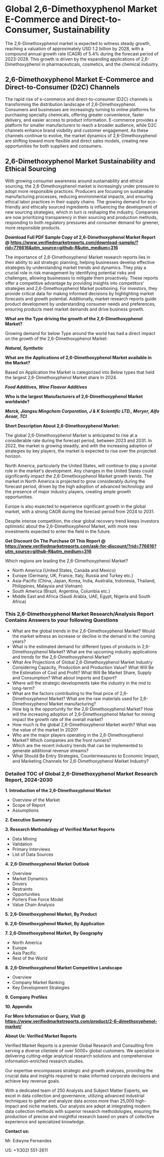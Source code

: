 <h1>Global 2,6-Dimethoxyphenol Market E-Commerce and Direct-to-Consumer, Sustainability</h1><p class=""><p>The 2,6-Dimethoxyphenol market is expected to witness steady growth, reaching a valuation of approximately USD 1.2 billion by 2028, with a compound annual growth rate (CAGR) of 5.4% during the forecast period of 2023-2028. This growth is driven by the expanding applications of 2,6-Dimethoxyphenol in pharmaceuticals, cosmetics, and the chemical industry.</p><h2>2,6-Dimethoxyphenol Market E-Commerce and Direct-to-Consumer (D2C) Channels</h2><p>The rapid rise of e-commerce and direct-to-consumer (D2C) channels is transforming the distribution landscape of 2,6-Dimethoxyphenol. Consumers and businesses are increasingly turning to online platforms for purchasing specialty chemicals, offering greater convenience, faster delivery, and easier access to product information. E-commerce provides a platform for smaller manufacturers to reach a broader audience, while D2C channels enhance brand visibility and customer engagement. As these channels continue to evolve, the market dynamics of 2,6-Dimethoxyphenol are shifting toward more flexible and direct sales models, creating new opportunities for both suppliers and consumers.</p><h2>2,6-Dimethoxyphenol Market Sustainability and Ethical Sourcing</h2><p>With growing consumer awareness around sustainability and ethical sourcing, the 2,6-Dimethoxyphenol market is increasingly under pressure to adopt more responsible practices. Producers are focusing on sustainable manufacturing processes, reducing environmental impacts, and ensuring ethical labor practices in their supply chains. The growing demand for eco-friendly and ethically sourced ingredients is influencing the development of new sourcing strategies, which in turn is reshaping the industry. Companies are now prioritizing transparency in their sourcing and production methods, responding to both regulatory pressures and consumer demand for greener, more responsible products.</p></p><p class=""><strong>Download Full PDF Sample Copy of 2,6-Dimethoxyphenol Market Report @ <a href="https://www.verifiedmarketreports.com/download-sample/?rid=776616&utm_source=github-R&utm_medium=316" target="_blank">https://www.verifiedmarketreports.com/download-sample/?rid=776616&utm_source=github-R&utm_medium=316</a></strong></p><p>The importance of&nbsp;2,6-Dimethoxyphenol Market research reports lies in their ability to aid strategic planning, helping businesses develop effective strategies by understanding market trends and dynamics. They play a crucial role in risk management by identifying potential risks and challenges, allowing businesses to mitigate them proactively. These reports offer a competitive advantage by providing insights into competitors' strategies and 2,6-Dimethoxyphenol Market positioning. For investors, they provide critical data for making informed decisions by highlighting market forecasts and growth potential. Additionally, market research reports guide product development by understanding consumer needs and preferences, ensuring products meet market demands and drive business growth.</p><p><strong>What are the&nbsp;Type driving the growth of the 2,6-Dimethoxyphenol Market?</strong></p><p id="" class="">Growing demand for below Type around the world has had a direct impact on the growth of the 2,6-Dimethoxyphenol Market:</p><p class=""><em><strong>Natural, Synthetic</strong></em></p><p class=""><strong>What are the&nbsp;Applications&nbsp;of 2,6-Dimethoxyphenol Market available in the Market?</strong></p><p id="" class="">Based on Application the Market is categorized into Below types that held the largest 2,6-Dimethoxyphenol Market share In 2024.</p><p class=""><em><strong>Food Additives, Wine Floavor Additives</strong></em></p><p class=""><strong>Who is the largest Manufacturers of 2,6-Dimethoxyphenol Market worldwide?</strong></p><p><em><strong>Merck, Jiangsu Mingchem Corporation, J & K Scientific LTD., Meryer, Alfa Aesar, TCI</strong></em></p><p id="" class=""><strong>Short Description About 2,6-Dimethoxyphenol Market:</strong></p><p>The global 2,6-Dimethoxyphenol Market is anticipated to rise at a considerable rate during the forecast period, between 2023 and 2031. In 2022, the market is growing steadily, and with the increasing adoption of strategies by key players, the market is expected to rise over the projected horizon.</p><p>North America, particularly the United States, will continue to play a pivotal role in the market's development. Any changes in the United States could significantly impact the 2,6-Dimethoxyphenol Market growth trends. The market in North America is projected to grow considerably during the forecast period, driven by the high adoption of advanced technology and the presence of major industry players, creating ample growth opportunities.</p><p>Europe is also expected to experience significant growth in the global market, with a strong CAGR during the forecast period from 2024 to 2031.</p><p>Despite intense competition, the clear global recovery trend keeps investors optimistic about the 2,6-Dimethoxyphenol Market, with more new investments expected to enter the field in the future.</p><p id="" class=""><strong>Get Discount On The Purchase Of This Report @ <a href="https://www.verifiedmarketreports.com/ask-for-discount/?rid=776616?utm_source=github-R&utm_medium=316" target="_blank">https://www.verifiedmarketreports.com/ask-for-discount/?rid=776616?utm_source=github-R&utm_medium=316</a></strong></p><p class="">Which regions are leading the 2,6-Dimethoxyphenol Market?</p><ul><li>North America (United States, Canada and Mexico)</li><li>Europe (Germany, UK, France, Italy, Russia and Turkey etc.)</li><li>Asia-Pacific (China, Japan, Korea, India, Australia, Indonesia, Thailand, Philippines, Malaysia and Vietnam)</li><li>South America (Brazil, Argentina, Columbia etc.)</li><li>Middle East and Africa (Saudi Arabia, UAE, Egypt, Nigeria and South Africa)</li></ul><h3 id="" class="">This 2,6-Dimethoxyphenol Market Research/Analysis Report Contains Answers to your following Questions</h3><ul><li>What are the global trends in the 2,6-Dimethoxyphenol Market? Would the market witness an increase or decline in the demand in the coming years?</li><li>What is the estimated demand for different types of products in 2,6-Dimethoxyphenol Market? What are the upcoming industry applications and trends for the 2,6-Dimethoxyphenol Market?</li><li>What Are Projections of Global 2,6-Dimethoxyphenol Market Industry Considering Capacity, Production and Production Value? What Will Be the Estimation of Cost and Profit? What Will Be Market Share, Supply and Consumption? What about imports and Export?</li><li>Where will the strategic developments take the industry in the mid to long-term?</li><li>What are the factors contributing to the final price of 2,6-Dimethoxyphenol Market? What are the raw materials used for 2,6-Dimethoxyphenol Market manufacturing?</li><li>How big is the opportunity for the 2,6-Dimethoxyphenol Market? How will the increasing adoption of 2,6-Dimethoxyphenol Market for mining impact the growth rate of the overall market?</li><li>How much is the global 2,6-Dimethoxyphenol Market worth? What was the value of the market In 2020?</li><li>Who are the major players operating in the 2,6-Dimethoxyphenol Market? Which companies are the front runners?</li><li>Which are the recent industry trends that can be implemented to generate additional revenue streams?</li><li>What Should Be Entry Strategies, Countermeasures to Economic Impact, and Marketing Channels for 2,6-Dimethoxyphenol Market Industry?</li></ul><h3 id="" class="">Detailed TOC of Global 2,6-Dimethoxyphenol Market Research Report, 2024-2030</h3><p id="" class=""><strong>1. Introduction of the 2,6-Dimethoxyphenol Market</strong></p><ul><li>Overview of the Market</li><li>Scope of Report</li><li>Assumptions</li></ul><p id="" class=""><strong>2. Executive Summary</strong></p><p id="" class=""><strong>3. Research Methodology of Verified Market Reports</strong></p><ul><li>Data Mining</li><li>Validation</li><li>Primary Interviews</li><li>List of Data Sources</li></ul><p id="" class=""><strong>4. 2,6-Dimethoxyphenol Market Outlook</strong></p><ul><li>Overview</li><li>Market Dynamics</li><li>Drivers</li><li>Restraints</li><li>Opportunities</li><li>Porters Five Force Model</li><li>Value Chain Analysis</li></ul><p id="" class=""><strong>5. 2,6-Dimethoxyphenol Market, By Product</strong></p><p id="" class=""><strong>6. 2,6-Dimethoxyphenol Market, By Application</strong></p><p id="" class=""><strong>7. 2,6-Dimethoxyphenol Market, By Geography</strong></p><ul><li>North America</li><li>Europe</li><li>Asia Pacific</li><li>Rest of the World</li></ul><p id="" class=""><strong>8. 2,6-Dimethoxyphenol Market Competitive Landscape</strong></p><ul><li>Overview</li><li>Company Market Ranking</li><li>Key Development Strategies</li></ul><p id="" class=""><strong>9. Company Profiles</strong></p><p id="" class=""><strong>10. Appendix</strong></p><p id="" class=""><strong>For More Information or Query, Visit @ <a href="https://www.verifiedmarketreports.com/product/2-6-dimethoxyphenol-market/" target="_blank">https://www.verifiedmarketreports.com/product/2-6-dimethoxyphenol-market/</a></strong></p><p id="" class=""><strong>About Us: Verified Market Reports</strong></p><p id="" class="">Verified Market Reports is a premier Global Research and Consulting firm serving a diverse clientele of over 5000+ global customers. We specialize in delivering cutting-edge analytical research solutions and comprehensive information-enriched research studies.</p><p id="" class="">Our expertise encompasses strategic and growth analyses, providing the crucial data and insights required to make informed corporate decisions and achieve key revenue goals.</p><p id="" class="">With a dedicated team of 250 Analysts and Subject Matter Experts, we excel in data collection and governance, utilizing advanced industrial techniques to gather and analyze data across more than 25,000 high-impact and niche markets. Our analysts are adept at integrating modern data collection methods with superior research methodologies, ensuring the production of precise and insightful research based on years of collective experience and specialized knowledge.</p><p id="" class=""><strong>Contact us:</strong></p><p id="" class="">Mr. Edwyne Fernandes</p><p id="" class="">US: +1(302) 551-2611</p>